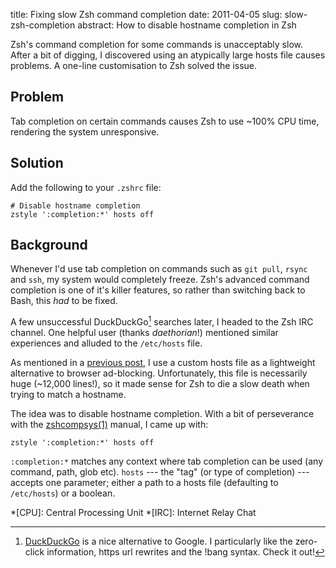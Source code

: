 title: Fixing slow Zsh command completion
date: 2011-04-05
slug: slow-zsh-completion
abstract: How to disable hostname completion in Zsh

Zsh's command completion for some commands is unacceptably slow. After a bit of
digging, I discovered using an atypically large hosts file causes problems.
A one-line customisation to Zsh solved the issue.

## Problem

Tab completion on certain commands causes Zsh to use ~100% CPU time, rendering
the system unresponsive.

## Solution

Add the following to your `.zshrc` file:

    # Disable hostname completion
    zstyle ':completion:*' hosts off

## Background

Whenever I'd use tab completion on commands such as `git pull`, `rsync` and
`ssh`, my system would completely freeze. Zsh's advanced command completion is
one of it's killer features, so rather than switching back to Bash, this *had*
to be fixed.

A few unsuccessful DuckDuckGo[^1] searches later, I headed to the Zsh IRC
channel. One helpful user (thanks *daethorian*!) mentioned similar experiences
and alluded to the `/etc/hosts` file.

As mentioned in a [previous post][1], I use a custom hosts file as a lightweight
alternative to browser ad-blocking. Unfortunately, this file is necessarily huge
(~12,000 lines!), so it made sense for Zsh to die a slow death when trying to
match a hostname.

The idea was to disable hostname completion. With a bit of perseverance with
the [zshcompsys(1)][2] manual, I came up with:

    zstyle ':completion:*' hosts off

`:completion:*` matches any context where tab completion can be used (any
command, path, glob etc). `hosts` --- the "tag" (or type of completion) ---
accepts one parameter; either a path to a hosts file (defaulting to
`/etc/hosts`) or a boolean.

  [^1]: [DuckDuckGo][3] is a nice alternative to Google. I particularly like the
        zero-click information, https url rewrites and the !bang syntax. Check
        it out!

  *[CPU]: Central Processing Unit
  *[IRC]: Internet Relay Chat

  [1]: /computing/hosts-adblock/
  [2]: https://duckduckgo.com/?q=!man+zshcompsys
  [3]: https://duckduckgo.com/?q=zsh+tab+completion+slow
